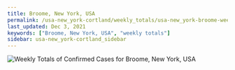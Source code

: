 ```yaml
---
title: Broome, New York, USA
permalink: /usa-new_york-cortland/weekly_totals/usa-new_york-broome-weekly_totals.html
last_updated: Dec 3, 2021
keywords: ["Broome, New York, USA", "weekly totals"]
sidebar: usa-new_york-cortland_sidebar
---
```


![Weekly Totals of Confirmed Cases for Broome, New York, USA](/covid_tracker/images/graphs/usa-new_york-broome-weekly_totals_graph.png)
